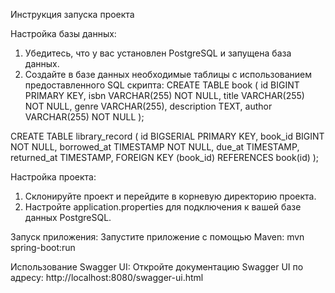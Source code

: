 Инструкция запуска проекта

Настройка базы данных:
1) Убедитесь, что у вас установлен PostgreSQL и запущена база данных.
2) Создайте в базе данных необходимые таблицы с использованием предоставленного SQL скрипта:
CREATE TABLE book (
    id BIGINT PRIMARY KEY,
    isbn VARCHAR(255) NOT NULL,
    title VARCHAR(255) NOT NULL,
    genre VARCHAR(255),
    description TEXT,
    author VARCHAR(255) NOT NULL
);

CREATE TABLE library_record (
    id BIGSERIAL PRIMARY KEY,
    book_id BIGINT NOT NULL,
    borrowed_at TIMESTAMP NOT NULL,
    due_at TIMESTAMP,
    returned_at TIMESTAMP,
    FOREIGN KEY (book_id) REFERENCES book(id)
);

Настройка проекта:
1) Склонируйте проект и перейдите в корневую директорию проекта.
2) Настройте application.properties для подключения к вашей базе данных PostgreSQL.

Запуск приложения:
Запустите приложение с помощью Maven: mvn spring-boot:run

Использование Swagger UI:
Откройте документацию Swagger UI по адресу: http://localhost:8080/swagger-ui.html
 
